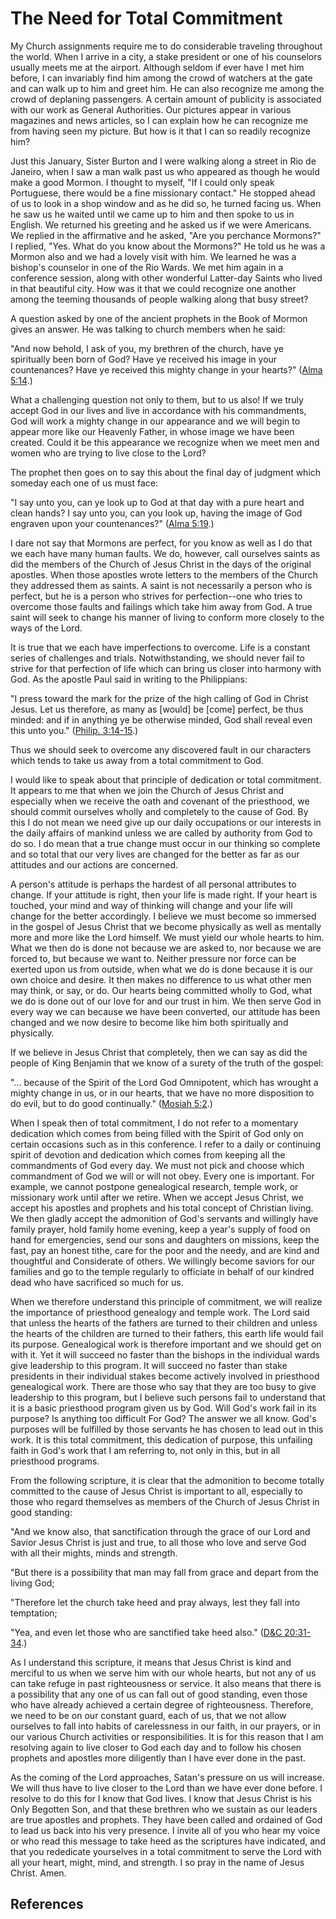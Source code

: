 # The Need for Total Commitment

My Church assignments require me to do considerable traveling throughout the
world. When I arrive in a city, a stake president or one of his counselors
usually meets me at the airport. Although seldom if ever have I met him
before, I can invariably find him among the crowd of watchers at the gate and
can walk up to him and greet him. He can also recognize me among the crowd of
deplaning passengers. A certain amount of publicity is associated with our
work as General Authorities. Our pictures appear in various magazines and news
articles, so I can explain how he can recognize me from having seen my
picture. But how is it that I can so readily recognize him?

Just this January, Sister Burton and I were walking along a street in Rio de
Janeiro, when I saw a man walk past us who appeared as though he would make a
good Mormon. I thought to myself, "If I could only speak Portuguese, there
would be a fine missionary contact." He stopped ahead of us to look in a shop
window and as he did so, he turned facing us. When he saw us he waited until
we came up to him and then spoke to us in English. We returned his greeting
and he asked us if we were Americans. We replied in the affirmative and he
asked, "Are you perchance Mormons?" I replied, "Yes. What do you know about
the Mormons?" He told us he was a Mormon also and we had a lovely visit with
him. We learned he was a bishop's counselor in one of the Rio Wards. We met
him again in a conference session, along with other wonderful Latter-day
Saints who lived in that beautiful city. How was it that we could recognize
one another among the teeming thousands of people walking along that busy
street?

A question asked by one of the ancient prophets in the Book of Mormon gives an
answer. He was talking to church members when he said:

"And now behold, I ask of you, my brethren of the church, have ye spiritually
been born of God? Have ye received his image in your countenances? Have ye
received this mighty change in your hearts?" ([Alma
5:14](/scriptures/bofm/alma/5.14?lang=eng#13).)

What a challenging question not only to them, but to us also! If we truly
accept God in our lives and live in accordance with his commandments, God will
work a mighty change in our appearance and we will begin to appear more like
our Heavenly Father, in whose image we have been created. Could it be this
appearance we recognize when we meet men and women who are trying to live
close to the Lord?

The prophet then goes on to say this about the final day of judgment which
someday each one of us must face:

"I say unto you, can ye look up to God at that day with a pure heart and clean
hands? I say unto you, can you look up, having the image of God engraven upon
your countenances?" ([Alma 5:19](/scriptures/bofm/alma/5.19?lang=eng#18).)

I dare not say that Mormons are perfect, for you know as well as I do that we
each have many human faults. We do, however, call ourselves saints as did the
members of the Church of Jesus Christ in the days of the original apostles.
When those apostles wrote letters to the members of the Church they addressed
them as saints. A saint is not necessarily a person who is perfect, but he is
a person who strives for perfection--one who tries to overcome those faults
and failings which take him away from God. A true saint will seek to change
his manner of living to conform more closely to the ways of the Lord.

It is true that we each have imperfections to overcome. Life is a constant
series of challenges and trials. Notwithstanding, we should never fail to
strive for that perfection of life which can bring us closer into harmony with
God. As the apostle Paul said in writing to the Philippians:

"I press toward the mark for the prize of the high calling of God in Christ
Jesus. Let us therefore, as many as [would] be [come] perfect, be thus minded:
and if in anything ye be otherwise minded, God shall reveal even this unto
you." ([Philip. 3:14-15](/scriptures/nt/philip/3.14-15?lang=eng#13).)

Thus we should seek to overcome any discovered fault in our characters which
tends to take us away from a total commitment to God.

I would like to speak about that principle of dedication or total commitment.
It appears to me that when we join the Church of Jesus Christ and especially
when we receive the oath and covenant of the priesthood, we should commit
ourselves wholly and completely to the cause of God. By this I do not mean we
need give up our daily occupations or our interests in the daily affairs of
mankind unless we are called by authority from God to do so. I do mean that a
true change must occur in our thinking so complete and so total that our very
lives are changed for the better as far as our attitudes and our actions are
concerned.

A person's attitude is perhaps the hardest of all personal attributes to
change. If your attitude is right, then your life is made right. If your heart
is touched, your mind and way of thinking will change and your life will
change for the better accordingly. I believe we must become so immersed in the
gospel of Jesus Christ that we become physically as well as mentally more and
more like the Lord himself. We must yield our whole hearts to him. What we
then do is done not because we are asked to, nor because we are forced to, but
because we want to. Neither pressure nor force can be exerted upon us from
outside, when what we do is done because it is our own choice and desire. It
then makes no difference to us what other men may think, or say, or do. Our
hearts being committed wholly to God, what we do is done out of our love for
and our trust in him. We then serve God in every way we can because we have
been converted, our attitude has been changed and we now desire to become like
him both spiritually and physically.

If we believe in Jesus Christ that completely, then we can say as did the
people of King Benjamin that we know of a surety of the truth of the gospel:

"... because of the Spirit of the Lord God Omnipotent, which has wrought a
mighty change in us, or in our hearts, that we have no more disposition to do
evil, but to do good continually." ([Mosiah
5:2](/scriptures/bofm/mosiah/5.2?lang=eng#1).)

When I speak then of total commitment, I do not refer to a momentary
dedication which comes from being filled with the Spirit of God only on
certain occasions such as in this conference. I refer to a daily or continuing
spirit of devotion and dedication which comes from keeping all the
commandments of God every day. We must not pick and choose which commandment
of God we will or will not obey. Every one is important. For example, we
cannot postpone genealogical research, temple work, or missionary work until
after we retire. When we accept Jesus Christ, we accept his apostles and
prophets and his total concept of Christian living. We then gladly accept the
admonition of God's servants and willingly have family prayer, hold family
home evening, keep a year's supply of food on hand for emergencies, send our
sons and daughters on missions, keep the fast, pay an honest tithe, care for
the poor and the needy, and are kind and thoughtful and Considerate of others.
We willingly become saviors for our families and go to the temple regularly to
officiate in behalf of our kindred dead who have sacrificed so much for us.

When we therefore understand this principle of commitment, we will realize the
importance of priesthood genealogy and temple work. The Lord said that unless
the hearts of the fathers are turned to their children and unless the hearts
of the children are turned to their fathers, this earth life would fail its
purpose. Genealogical work is therefore important and we should get on with
it. Yet it will succeed no faster than the bishops in the individual wards
give leadership to this program. It will succeed no faster than stake
presidents in their individual stakes become actively involved in priesthood
genealogical work. There are those who say that they are too busy to give
leadership to this program, but I believe such persons fail to understand that
it is a basic priesthood program given us by God. Will God's work fail in its
purpose? Is anything too difficult For God? The answer we all know. God's
purposes will be fulfilled by those servants he has chosen to lead out in this
work. It is this total commitment, this dedication of purpose, this unfailing
faith in God's work that I am referring to, not only in this, but in all
priesthood programs.

From the following scripture, it is clear that the admonition to become
totally committed to the cause of Jesus Christ is important to all, especially
to those who regard themselves as members of the Church of Jesus Christ in
good standing:

"And we know also, that sanctification through the grace of our Lord and
Savior Jesus Christ is just and true, to all those who love and serve God with
all their mights, minds and strength.

"But there is a possibility that man may fall from grace and depart from the
living God;

"Therefore let the church take heed and pray always, lest they fall into
temptation;

"Yea, and even let those who are sanctified take heed also." ([D&amp;C
20:31-34](/scriptures/dc-testament/dc/20.31-34?lang=eng#30).)

As I understand this scripture, it means that Jesus Christ is kind and
merciful to us when we serve him with our whole hearts, but not any of us can
take refuge in past righteousness or service. It also means that there is a
possibility that any one of us can fall out of good standing, even those who
have already achieved a certain degree of righteousness. Therefore, we need to
be on our constant guard, each of us, that we not allow ourselves to fall into
habits of carelessness in our faith, in our prayers, or in our various Church
activities or responsibilities. It is for this reason that I am resolving
again to live closer to God each day and to follow his chosen prophets and
apostles more diligently than I have ever done in the past.

As the coming of the Lord approaches, Satan's pressure on us will increase. We
will thus have to live closer to the Lord than we have ever done before. I
resolve to do this for I know that God lives. I know that Jesus Christ is his
Only Begotten Son, and that these brethren who we sustain as our leaders are
true apostles and prophets. They have been called and ordained of God to lead
us back into his very presence. I invite all of you who hear my voice or who
read this message to take heed as the scriptures have indicated, and that you
rededicate yourselves in a total commitment to serve the Lord with all your
heart, might, mind, and strength. I so pray in the name of Jesus Christ. Amen.

## References

